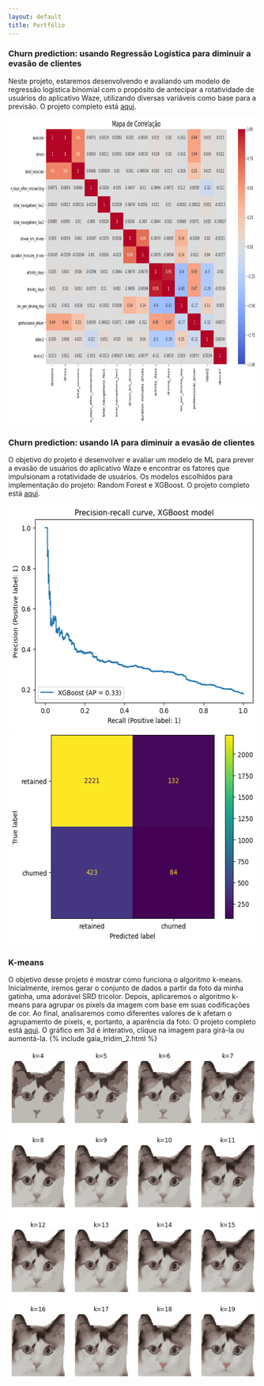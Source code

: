```yaml
---
layout: default
title: Portfólio 
---
```

### Churn prediction: usando Regressão Logística para diminuir a evasão de clientes
Neste projeto, estaremos desenvolvendo e avaliando um modelo de regressão logística binomial com o propósito de antecipar a rotatividade de usuários do aplicativo Waze, utilizando diversas variáveis como base para a previsão. O projeto completo está [aqui](https://github.com/olesyagalkina/portfolio/blob/main/analise_regressao_waze_v3.ipynb).


<img src="/images/Heatmap.png" width=823 height=620> 


### Churn prediction: usando IA para diminuir a evasão de clientes
O objetivo do projeto é desenvolver e avaliar um modelo de ML para prever a evasão de usuários do aplicativo Waze e encontrar os fatores que impulsionam a rotatividade de usuários. Os modelos escolhidos para implementação do projeto: Random Forest e XGBoost. O projeto completo está [aqui](https://github.com/olesyagalkina/portfolio/blob/main/Waze_churn_prediction_ML.ipynb).


<img src="/images/precision-recall curve.png" width=567 height=453> <img src="/images/confusion matrix.png" width=565 height=432>

### K-means 
O objetivo desse projeto é mostrar como funciona o algoritmo k-means. Inicialmente, iremos gerar o conjunto de dados a partir da foto da minha gatinha, uma adorável SRD tricolor. Depois, aplicaremos o algoritmo k-means para agrupar os pixels da imagem com base em suas codificações de cor. Ao final, analisaremos como diferentes valores de k afetam o agrupamento de píxels, e, portanto, a aparência da foto. O projeto completo está [aqui](https://github.com/olesyagalkina/portfolio/blob/main/K-means%20usando%20a%20foto%20da%20gatinha.ipynb). O gráfico em 3d é interativo, clique na imagem para girá-la ou aumentá-la.
 {% include gaia_tridim_2.html %}
 
 <img src="/images/gaia_k_20.png" width=516 height=666>


